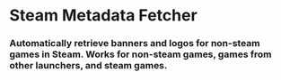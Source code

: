 # Steam Metadata Fetcher

### Automatically retrieve banners and logos for non-steam games in Steam. Works for non-steam games, games from other launchers, and steam games. 

